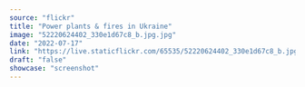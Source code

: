 ```yaml
---
source: "flickr"
title: "Power plants & fires in Ukraine"
image: "52220624402_330e1d67c8_b.jpg.jpg"
date: "2022-07-17"
link: "https://live.staticflickr.com/65535/52220624402_330e1d67c8_b.jpg"
draft: "false"
showcase: "screenshot"
---
```

